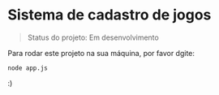 <h1>Sistema de cadastro de jogos</h1>

>Status do projeto: Em desenvolvimento

Para rodar este projeto na sua máquina, por favor dgite:

```
node app.js
```

:)